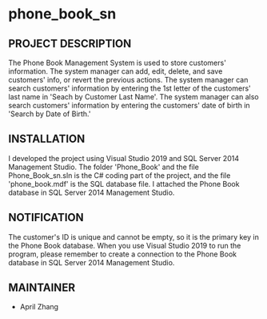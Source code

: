 # phone_book_sn

PROJECT DESCRIPTION
--------------------
The Phone Book Management System is used to store customers' information. The system manager can add, edit, delete, and save customers' info, or revert the previous actions. 
The system manager can search customers' information by entering the 1st letter of the customers' last name in 'Seach by Customer Last Name'. The system manager can also search customers' information by entering the customers' date of birth in 'Search by Date of Birth.'

INSTALLATION
--------------------
I developed the project using Visual Studio 2019 and SQL Server 2014 Management Studio. The folder 'Phone_Book' and the file Phone_Book_sn.sln is the C# coding part of the project, and the file 'phone_book.mdf' is the SQL database file. I attached the Phone Book database in SQL Server 2014 Management Studio.

NOTIFICATION
--------------------
The customer's ID is unique and cannot be empty, so it is the primary key in the Phone Book database. 
When you use Visual Studio 2019 to run the program, please remember to create a connection to the Phone Book database in SQL Server 2014 Management Studio.

MAINTAINER
--------------------
* April Zhang
